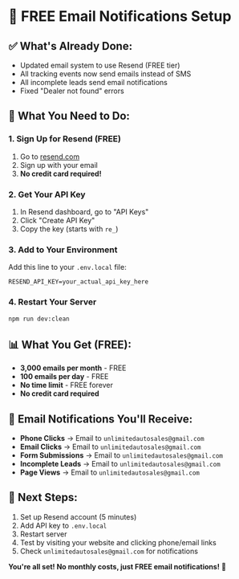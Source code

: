 # 📧 FREE Email Notifications Setup

## ✅ **What's Already Done:**
- Updated email system to use Resend (FREE tier)
- All tracking events now send emails instead of SMS
- All incomplete leads send email notifications
- Fixed "Dealer not found" errors

## 🚀 **What You Need to Do:**

### **1. Sign Up for Resend (FREE)**
1. Go to [resend.com](https://resend.com)
2. Sign up with your email
3. **No credit card required!**

### **2. Get Your API Key**
1. In Resend dashboard, go to "API Keys"
2. Click "Create API Key"
3. Copy the key (starts with `re_`)

### **3. Add to Your Environment**
Add this line to your `.env.local` file:
```
RESEND_API_KEY=your_actual_api_key_here
```

### **4. Restart Your Server**
```bash
npm run dev:clean
```

## 📊 **What You Get (FREE):**
- **3,000 emails per month** - FREE
- **100 emails per day** - FREE
- **No time limit** - FREE forever
- **No credit card required**

## 📧 **Email Notifications You'll Receive:**
- **Phone Clicks** → Email to `unlimitedautosales@gmail.com`
- **Email Clicks** → Email to `unlimitedautosales@gmail.com`
- **Form Submissions** → Email to `unlimitedautosales@gmail.com`
- **Incomplete Leads** → Email to `unlimitedautosales@gmail.com`
- **Page Views** → Email to `unlimitedautosales@gmail.com`

## 🎯 **Next Steps:**
1. Set up Resend account (5 minutes)
2. Add API key to `.env.local`
3. Restart server
4. Test by visiting your website and clicking phone/email links
5. Check `unlimitedautosales@gmail.com` for notifications

**You're all set! No monthly costs, just FREE email notifications!** 🚀
